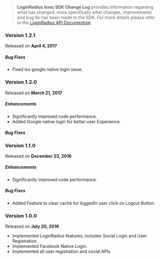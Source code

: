 > **LoginRadius Ionic SDK Change Log** provides information regarding what has changed, more specifically what changes, improvements and bug fix has been made to the SDK. For more details please refer to the [LoginRadius API Documention](http://apidocs.loginradius.com/docs/ionic)

### Version 1.2.1
Released on **April 4,  2017**

##### Bug Fixes

  - Fixed ios google native login issue.


### Version 1.2.0
Released on **March 21,  2017**

##### Enhancements

   - Significantly improved code performance.
   - Added Google native login for better user Experience.
  
##### Bug Fixes



### Version 1.1.0
Released on **December 23,  2016**

##### Enhancements

   - Significantly improved code performance.
  
##### Bug Fixes
   
   - Added Feature to clear cache for loggedIn user click on Logout Button.



### Version 1.0.0
Released on **July 20,  2016**

   - Implemented LoginRadius features, includes Social Login and User Registration.
   - Implemented Facebook Native Login.
   - Implemented all user registration and social APIs.



   
   
   
   
   


  
